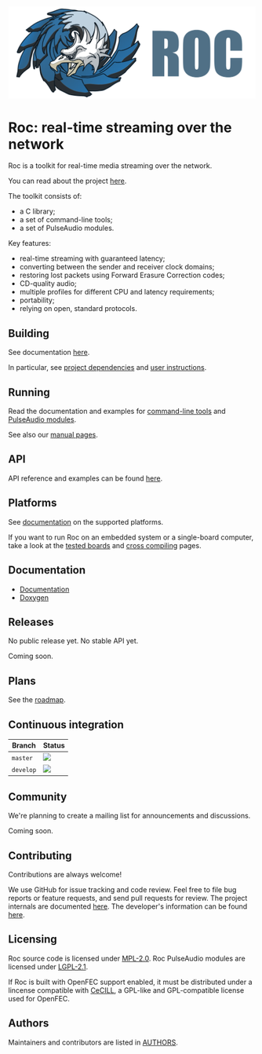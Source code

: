 ![](docs/images/logo.png)

# Roc: real-time streaming over the network

Roc is a toolkit for real-time media streaming over the network.

You can read about the project [here](https://roc-project.github.io/roc/docs/about_project.html).

The toolkit consists of:

* a C library;
* a set of command-line tools;
* a set of PulseAudio modules.

Key features:

* real-time streaming with guaranteed latency;
* converting between the sender and receiver clock domains;
* restoring lost packets using Forward Erasure Correction codes;
* CD-quality audio;
* multiple profiles for different CPU and latency requirements;
* portability;
* relying on open, standard protocols.

Building
--------

See documentation [here](https://roc-project.github.io/roc/docs/building.html).

In particular, see [project dependencies](https://roc-project.github.io/roc/docs/building/dependencies.html) and [user instructions](https://roc-project.github.io/roc/docs/building/user_cookbook.html).

Running
-------

Read the documentation and examples for [command-line tools](https://roc-project.github.io/roc/docs/running/command_line_tools.html) and [PulseAudio modules](https://roc-project.github.io/roc/docs/running/pulseaudio_modules.html).

See also our [manual pages](https://roc-project.github.io/roc/docs/manuals.html).

API
---

API reference and examples can be found [here](https://roc-project.github.io/roc/docs/api.html).

Platforms
---------

See [documentation](https://roc-project.github.io/roc/docs/portability.html) on the supported platforms.

If you want to run Roc on an embedded system or a single-board computer, take a look at the [tested boards](https://roc-project.github.io/roc/docs/portability/tested_boards.html) and [cross compiling](https://roc-project.github.io/roc/docs/portability/cross_compiling.html) pages.

Documentation
-------------

* [Documentation](https://roc-project.github.io/roc/docs/)
* [Doxygen](https://roc-project.github.io/roc/doxygen/)

Releases
--------

No public release yet. No stable API yet.

Coming soon.

Plans
-----

See the [roadmap](https://roc-project.github.io/roc/docs/development/roadmap.html).

Continuous integration
----------------------

Branch    | Status
--------- | ------
`master`  | [![](https://travis-ci.org/roc-project/roc.svg?branch=master)](https://travis-ci.org/roc-project/roc)
`develop` | [![](https://travis-ci.org/roc-project/roc.svg?branch=develop)](https://travis-ci.org/roc-project/roc)

Community
---------

We're planning to create a mailing list for announcements and discussions.

Coming soon.

Contributing
------------

Contributions are always welcome!

We use GitHub for issue tracking and code review. Feel free to file bug reports or feature requests, and send pull requests for review. The project internals are documented [here](https://roc-project.github.io/roc/docs/internals.html). The developer's information can be found [here](https://roc-project.github.io/roc/docs/development.html).

Licensing
---------

Roc source code is licensed under [MPL-2.0](https://www.mozilla.org/en-US/MPL/2.0/). Roc PulseAudio modules are licensed under [LGPL-2.1](https://www.gnu.org/licenses/old-licenses/lgpl-2.1.en.html).

If Roc is built with OpenFEC support enabled, it must be distributed under a lincense compatible with [CeCILL](http://openfec.org/patents.html), a GPL-like and GPL-compatible license used for OpenFEC.

Authors
-------

Maintainers and contributors are listed in [AUTHORS](AUTHORS).
